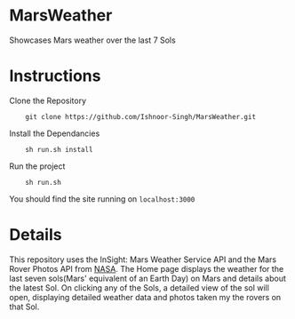 # MarsWeather
Showcases Mars weather over the last 7 Sols

# Instructions
Clone the Repository
```
    git clone https://github.com/Ishnoor-Singh/MarsWeather.git
```
Install the Dependancies
```
    sh run.sh install
```
Run the project
```
    sh run.sh
```
You should find the site running on `localhost:3000`

# Details
This repository uses the InSight: Mars Weather Service API and the Mars Rover Photos API from [NASA](https://api.nasa.gov/).
The Home page displays the weather for the last seven sols(Mars' equivalent of an Earth Day) on Mars and details about the latest Sol.
On clicking any of the Sols, a detailed view of the sol will open, displaying detailed weather data and photos taken my the rovers on that Sol.
